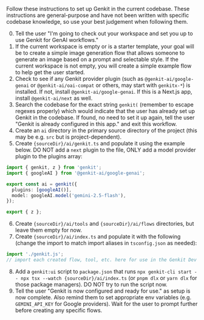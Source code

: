 Follow these instructions to set up Genkit in the current codebase. These instructions are general-purpose and have not been written with specific codebase knowledge, so use your best judgement when following them.

0. Tell the user "I'm going to check out your workspace and set you up to use Genkit for GenAI workflows."
1. If the current workspace is empty or is a starter template, your goal will be to create a simple image generation flow that allows someone to generate an image based on a prompt and selectable style. If the current workspace is not empty, you will create a simple example flow to help get the user started.
2. Check to see if any Genkit provider plugin (such as `@genkit-ai/google-genai` or `@genkit-ai/oai-compat` or others, may start with `genkitx-*`) is installed. If not, install `@genkit-ai/google-genai`. If this is a Next.js app, install `@genkit-ai/next` as well.
3. Search the codebase for the exact string `genkit(` (remember to escape regexes properly) which would indicate that the user has already set up Genkit in the codebase. If found, no need to set it up again, tell the user "Genkit is already configured in this app." and exit this workflow.
4. Create an `ai` directory in the primary source directory of the project (this may be e.g. `src` but is project-dependent).
5. Create `{sourceDir}/ai/genkit.ts` and populate it using the example below. DO NOT add a `next` plugin to the file, ONLY add a model provider plugin to the plugins array:

```ts
import { genkit, z } from 'genkit';
import { googleAI } from '@genkit-ai/google-genai';

export const ai = genkit({
  plugins: [googleAI()],
  model: googleAI.model('gemini-2.5-flash'),
});

export { z };
```

6. Create `{sourceDir}/ai/tools` and `{sourceDir}/ai/flows` directories, but leave them empty for now.
7. Create `{sourceDir}/ai/index.ts` and populate it with the following (change the import to match import aliases in `tsconfig.json` as needed):

```ts
import './genkit.js';
// import each created flow, tool, etc. here for use in the Genkit Dev UI
```

8. Add a `genkit:ui` script to `package.json` that runs `npx genkit-cli start -- npx tsx --watch {sourceDir}/ai/index.ts` (or `pnpm dlx` or `yarn dlx` for those package managers). DO NOT try to run the script now.
9. Tell the user "Genkit is now configured and ready for use." as setup is now complete. Also remind them to set appropriate env variables (e.g. `GEMINI_API_KEY` for Google providers). Wait for the user to prompt further before creating any specific flows.
